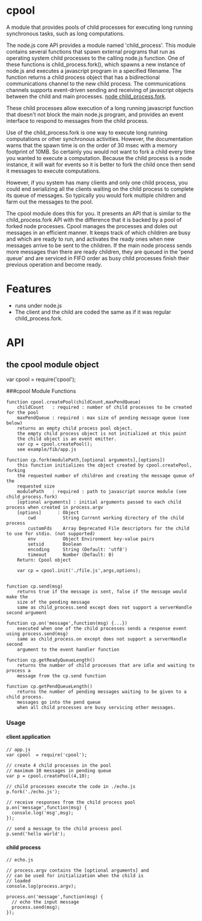 cpool
==========

A module that provides pools of child processes for executing long running synchronous tasks, such as
long computations.

The node.js core API provides a module named 'child_process'.  This module contains several functions
that spawn external programs that run as operating system child processes to the calling node.js
function. One of these functions is child_process.fork(), which spawns a new instance of node.js
and executes a javascript program in a specified filename. The function returns a child
process object that has a bidirectional communications channel to the new child process. The 
communications channels supports event-driven sending and receiving of javascript objects between the
child and main processes. [node child_process.fork](http://nodejs.org/api/child_process.html#child_process_child_process_fork_modulepath_args_options).

These child processes allow execution of a long running javascript function that doesn't not block the 
main node.js program, and provides an event interface to respond to messages from the child process.

Use of the child_process.fork is one way to execute long running computations or other synchronous
activities. However, the documentation warns that the spawn time is on the order of 30 msec with a memory
footprint of 10MB. So certainly you would not want to fork a child every time you wanted to execute a computation.
Because the child process is a node instance, it will wait for events so it is better to fork the child
once then send it messages to execute computations.

However, if you system has many clients and only one child process, you could end serializing all the clients
waiting on the child process to complete its queue of messages. So typically you would fork multiple children
and farm out the messages to the pool. 

The cpool module does this for you. It presents an API that is similar to the child_process.fork API with the difference
that it is backed by a pool of forked node processes. Cpool manages the processes and doles out messages in 
an efficient manner. It keeps track of which children are busy and which are ready to run, and activates
the ready ones when new messages arrive to be sent to the children.  If the main node process sends
more messages than there are ready children, they are queued in the 'pend queue' and are serviced
in FIFO order as busy child processes finish their previous operation and become ready.

Features
========

* runs under node.js
* The client and the child are coded the same as if it was regular child_process.fork.
 
API
===

the cpool module object
-----------------------

var cpool = require('cpool');

###cpool Module Functions

    function cpool.createPool(childCount,maxPendQueue)
        childCount   : required : number of child processes to be created for the pool
        maxPendQueue : required : max size of pending message queue (see below)
        returns an empty child process pool object. 
        the empty child process object is not initialized at this point
        the child object is an event emitter.
        var cp = cpool.createPool();
        see example/fib/app.js
        
    function cp.fork(modulePath,[optional arguments],[options]) 
        this function initializes the object created by cpool.createPool, forking
        the requested number of children and creating the message queue of the 
        requested size
        modulePath   : required : path to javascript source module (see child_process.fork)
        [optional arguments] : initial arguments passed to each child process when created in process.argv 
        [options]      : Object
            cwd          String Current working directory of the child process
            customFds    Array Deprecated File descriptors for the child to use for stdio. (not supported)
            env          Object Environment key-value pairs
            setsid       Boolean
            encoding     String (Default: 'utf8')
            timeout      Number (Default: 0)
        Return: Cpool object
        
        var cp = cpool.init('./file.js',args,options);

        
    function cp.send(msg)
        returns true if the message is sent, false if the message would make the 
        size of the pending message
        same as child_process.send except does not support a serverHandle second argument
        
    function cp.on('message',function(msg) {...})
        executed when one of the child processes sends a response event using process.send(msg)
        same as child_process.on except does not support a serverHandle second 
        argument to the event handler function

    function cp.getReadyQueueLength()
        returns the number of child processes that are idle and waiting to process a 
        message from the cp.send function
        
    function cp.getPendQueueLength()
        returns the number of pending messages waiting to be given to a child process. 
        messages go into the pend queue
        when all child processes are busy servicing other messages.
        
### Usage
#### client application 
    // app.js
    var cpool  = require('cpool');

    // create 4 child processes in the pool
    // maximum 10 messages in pending queue
    var p = cpool.createPool(4,10);

    // child processes execute the code in ./echo.js 
    p.fork('./echo.js');

    // receive responses from the child process pool
    p.on('message',function(msg) {
      console.log('msg',msg);
    });

    // send a message to the child process pool
    p.send('hello world');


#### child process
    // echo.js
    
    // process.argv contains the [optional arguments] and 
    // can be used for initialization when the child is 
    // loaded
    console.log(process.argv);

    process.on('message',function(msg) {
      // echo the input message
      process.send(msg);
    });

